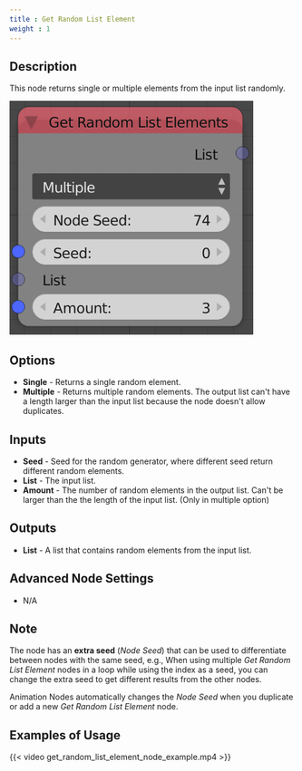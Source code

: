 ```yaml
---
title : Get Random List Element
weight : 1
---
```


## Description

This node returns single or multiple elements from the input list
randomly.

![image](get_random_list_element_node.png)

## Options

- **Single** - Returns a single random element.
- **Multiple** - Returns multiple random elements. The output list
    can't have a length larger than the input list because the node
    doesn't allow duplicates.

## Inputs

- **Seed** - Seed for the random generator, where different seed
    return different random elements.
- **List** - The input list.
- **Amount** - The number of random elements in the output list. Can't
    be larger than the the length of the input list. (Only in multiple
    option)

## Outputs

- **List** - A list that contains random elements from the input list.

## Advanced Node Settings

- N/A

## Note

The node has an **extra seed** (*Node Seed*) that can be used to
differentiate between nodes with the same seed, e.g., When using
multiple *Get Random List Element* nodes in a loop while using the index
as a seed, you can change the extra seed to get different results from
the other nodes.

Animation Nodes automatically changes the *Node Seed* when you duplicate
or add a new *Get Random List Element* node.

## Examples of Usage

{{< video get_random_list_element_node_example.mp4 >}}
